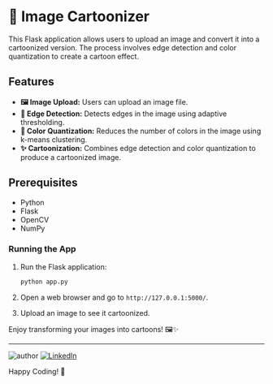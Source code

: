# 📸 Image Cartoonizer

This Flask application allows users to upload an image and convert it into a cartoonized version. The process involves edge detection and color quantization to create a cartoon effect.

## Features

- **🖼️ Image Upload:** Users can upload an image file.
- **🌟 Edge Detection:** Detects edges in the image using adaptive thresholding.
- **🎨 Color Quantization:** Reduces the number of colors in the image using k-means clustering.
- **✨ Cartoonization:** Combines edge detection and color quantization to produce a cartoonized image.

## Prerequisites

- Python
- Flask
- OpenCV
- NumPy


   



### Running the App

1. Run the Flask application:
    ```bash
    python app.py
    ```

2. Open a web browser and go to `http://127.0.0.1:5000/`.

3. Upload an image to see it cartoonized.

Enjoy transforming your images into cartoons! 🖼️✨

---


![author](https://img.shields.io/badge/author-Nirbhay--Kumar-blue)
[![LinkedIn](https://img.shields.io/badge/LinkedIn-Connect-blue)](https://www.linkedin.com/in/nirbhaykrmuj/)

Happy Coding! 🎉
